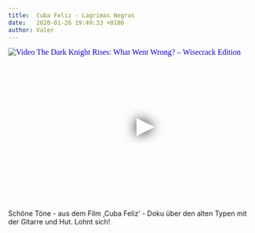 ```yaml
---
title:  Cuba Feliz - Lagrimas Negras
date:   2020-01-26 19:49:33 +0100
author: Valer
---
```

<iframe
  width="560"
  height="315"
  src="https://www.youtube.com/embed/tozhe0yTAqo"
  srcdoc="<style>*{padding:0;margin:0;overflow:hidden}html,body{height:100%}img,span{position:absolute;width:100%;top:0;bottom:0;margin:auto}span{height:1.5em;text-align:center;font:48px/1.5 sans-serif;color:white;text-shadow:0 0 0.5em black}</style><a href=https://www.youtube.com/embed/tozhe0yTAqo?autoplay=1><img src=https://img.youtube.com/vi/tozhe0yTAqo/hqdefault.jpg alt='Video The Dark Knight Rises: What Went Wrong? – Wisecrack Edition'><span>▶</span></a>"
  frameborder="0"
  allow="accelerometer; autoplay; encrypted-media; gyroscope; picture-in-picture"
  allowfullscreen
></iframe>

Schöne Töne - aus dem Film ‚Cuba Feliz’ - Doku über den alten Typen mit der Gitarre und Hut. Lohnt sich!